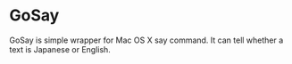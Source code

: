 # GoSay

GoSay is simple wrapper for Mac OS X say command. It can tell whether a text is Japanese or English.